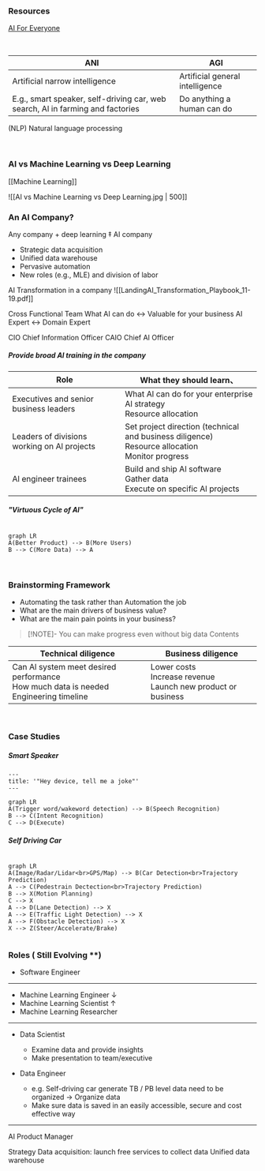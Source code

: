 
### Resources
[AI For Everyone](https://www.coursera.org/learn/ai-for-everyone/home/module/1)

<br>

ANI|AGI
---|---
Artificial narrow intelligence|Artificial general intelligence
E.g., smart speaker, self-driving car, web search, Al in farming and factories|Do anything a human can do

(NLP)  Natural language processing

<br>

### AI vs Machine Learning vs Deep Learning
[[Machine Learning]]

![[AI vs Machine Learning vs Deep Learning.jpg | 500]]

### An AI Company?

Any company + deep learning ‡ AI company

- Strategic data acquisition
- Unified data warehouse
- Pervasive automation
- New roles (e.g., MLE) and division of labor

AI Transformation in a company
![[LandingAI_Transformation_Playbook_11-19.pdf]]

Cross Functional Team
What AI can do ↔ Valuable for your business
     AI Expert     ↔             Domain Expert


CIO Chief Information Officer
CAIO Chief AI Officer

##### Provide broad AI training in the company

Role|What they should learn、
---|---
Executives and senior business leaders|What Al can do for your enterprise<br>Al strategy<br>﻿﻿Resource allocation
Leaders of divisions working on Al projects|Set project direction (technical and business diligence)<br>﻿﻿Resource allocation<br>﻿﻿Monitor progress
Al engineer trainees|Build and ship Al software<br>﻿﻿Gather data<br>﻿﻿Execute on specific Al projects


##### "Virtuous Cycle of AI"

```mermaid

graph LR
A(Better Product) --> B(More Users)
B --> C(More Data) --> A
```

<br>

### Brainstorming Framework
 
- Automating the task rather than Automation the job
- ﻿What are the main drivers of business value?
- ﻿What are the main pain points in your business?

> [!NOTE]- You can make progress even without big data
> Contents

Technical diligence|Business diligence
---|---
Can Al system meet desired performance<br>How much data is needed<br>Engineering timeline|Lower costs<br>Increase revenue<br>﻿﻿Launch new product or business

<br>

### Case Studies

##### Smart Speaker
```mermaid
--- 
title: '"Hey device, tell me a joke"'
---

graph LR
A(Trigger word/wakeword detection) --> B(Speech Recognition)
B --> C(Intent Recognition)
C --> D(Execute)
```


##### Self Driving Car

```mermaid

graph LR
A(Image/Radar/Lidar<br>GPS/Map) --> B(Car Detection<br>Trajectory Prediction)
A --> C(Pedestrain Dectection<br>Trajectory Prediction)
B --> X(Motion Planning)
C --> X
A --> D(Lane Detection) --> X
A --> E(Traffic Light Detection) --> X
A --> F(Obstacle Detection) --> X
X --> Z(Steer/Accelerate/Brake)


```

### Roles ( Still Evolving **)

- Software Engineer
---
- Machine Learning Engineer
↓
- Machine Learning Scientist
↑
- Machine Learning Researcher
---
- Data Scientist
	-   ﻿﻿Examine data and provide insights
	-   ﻿﻿Make presentation to team/executive

- Data Engineer
	-   ﻿﻿e.g. Self-driving car generate TB / PB level data need to be organized → Organize data
	-   ﻿﻿Make sure data is saved in an easily accessible, secure and cost effective way
---
AI Product Manager

Strategy
Data acquisition: launch free services to collect data
Unified data warehouse
